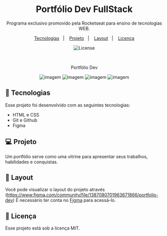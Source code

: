 <h1 align="center"> Portfólio Dev FullStack </h1>

<p align="center">
Programa exclusivo promovido pela Rocketseat para ensino de tecnologias WEB.
</p>

<p align="center">
  <a href="#-tecnologias">Tecnologias</a>&nbsp;&nbsp;&nbsp;|&nbsp;&nbsp;&nbsp;
  <a href="#-projeto">Projeto</a>&nbsp;&nbsp;&nbsp;|&nbsp;&nbsp;&nbsp;
  <a href="#-layout">Layout</a>&nbsp;&nbsp;&nbsp;|&nbsp;&nbsp;&nbsp;
  <a href="#memo-licença">Licença</a>
</p>

<p align="center">
  <img alt="License" src="https://img.shields.io/static/v1?label=license&message=MIT&color=49AA26&labelColor=000000">
  
</p>


<br>

<p align="center">
 Portfólio Dev
</p>

<p align="center">
<img  alt="imagem" src="https://github.com/user-attachments/assets/b093efeb-35b1-4ce8-bac3-f792760d60d8">
<img  alt="imagem" src="https://github.com/user-attachments/assets/f52d9b68-b0c2-4841-939c-3b29370274f6">
<img  alt="imagem" src="https://github.com/user-attachments/assets/349adeeb-1560-49b3-90c8-ad3a24da19af">
<img  alt="imagem" src="https://github.com/user-attachments/assets/3f19551a-10c6-4f53-8c58-cda76335c07c">
</p>


## 🚀 Tecnologias


Esse projeto foi desenvolvido com as seguintes tecnologias:

- HTML e CSS
- Git e Github
- Figma

## 💻 Projeto

Um portfólio serve como uma vitrine para apresentar seus trabalhos, habilidades e conquistas.

## 🔖 Layout

Você pode visualizar o layout do projeto através (https://www.figma.com/community/file/1387080701963671866/portfolio-dev) É necessário ter conta no [Figma](https://figma.com) para acessá-lo.

## :memo: Licença

Esse projeto está sob a licença MIT.
